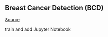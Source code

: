 ## Breast Cancer Detection (BCD)

[Source](https://www.kaggle.com/datasets/uciml/breast-cancer-wisconsin-data)

train and add Jupyter Notebook
